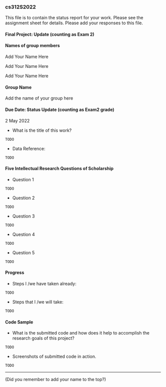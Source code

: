 ### cs312S2022

This file is to contain the status report for your work. Please see the assignment sheet for details. Please add your responses to this file.

####  Final Project: Update (counting as Exam 2)

#### Names of group members

Add Your Name Here

Add Your Name Here

Add Your Name Here

#### Group Name

Add the name of your group here

#### Due Date: Status Update (counting as Exam2 grade)

2 May 2022


 - What is the title of this work?

 ```
 TODO
 ```

 - Data Reference:

 ```
 TODO
 ```
#### Five Intellectual Research Questions of Scholarship

 - Question 1

 ```
 TODO
 ```

 - Question 2

 ```
 TODO
 ```

 - Question 3

 ```
 TODO
 ```

 - Question 4

 ```
 TODO
 ```

 - Question 5
 
 ```
 TODO
 ```

#### Progress

- Steps I /we have taken already:

```
TODO
```

- Steps that I /we will take:

```
TODO
```

#### Code Sample

- What is the submitted code and how does it help to accomplish the research goals of this project?

```
TODO
```

 - Screenshots of submitted code in action.

```
TODO
```


---
(Did you remember to add your name to the top?)
